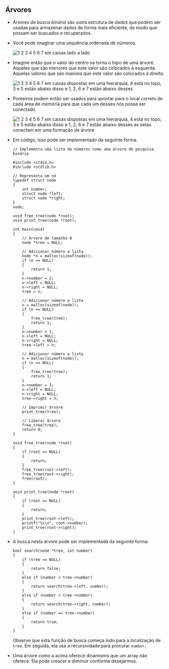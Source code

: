 Árvores
-----

*   _Árvores de busca binária_ são outra estrutura de dados que podem ser usadas para armazenar dados de forma mais eficiente, de modo que possam ser buscados e recuperados.
*   Você pode imaginar uma sequência ordenada de números.
    
    ![1 2 3 4 5 6 7 em caixas lado a lado](https://cs50.harvard.edu/x/2023/notes/5/cs50Week5Slide086.png "árvore")
    
*   Imagine então que o valor do centro se torna o topo de uma árvore. Aqueles que são menores que este valor são colocados à esquerda. Aquelas valores que são maiores que este valor são colocados à direita.
    
    ![1 2 3 4 5 6 7 em caixas dispostas em uma hierarquia, 4 está no topo, 3 e 5 estão abaixo disso e 1, 2, 6 e 7 estão abaixo desses](https://cs50.harvard.edu/x/2023/notes/5/cs50Week5Slide119.png "árvore")
    
*   Ponteiros podem então ser usados para apontar para o local correto de cada área de memória para que cada um desses nós possa ser conectado.
    
    ![1 2 3 4 5 6 7 em caixas dispostas em uma hierarquia, 4 está no topo, 3 e 5 estão abaixo disso e 1, 2, 6 e 7 estão abaixo desses as setas conectam em uma formação de árvore](https://cs50.harvard.edu/x/2023/notes/5/cs50Week5Slide120.png "árvore")
    
*   Em código, isso pode ser implementado da seguinte forma.
    
        // Implementa uma lista de números como uma árvore de pesquisa binária
        
        #include <stdio.h>
        #include <stdlib.h>
        
        // Representa um nó
        typedef struct node
        {
            int number;
            struct node *left;
            struct node *right;
        }
        node;
        
        void free_tree(node *root);
        void print_tree(node *root);
        
        int main(void)
        {
            // Árvore de tamanho 0
            node *tree = NULL;
        
            // Adicionar número a lista
            node *n = malloc(sizeof(node));
            if (n == NULL)
            {
                return 1;
            }
            n->number = 2;
            n->left = NULL;
            n->right = NULL;
            tree = n;
        
            // Adicionar número a lista
            n = malloc(sizeof(node));
            if (n == NULL)
            {
                free_tree(tree);
                return 1;
            }
            n->number = 1;
            n->left = NULL;
            n->right = NULL;
            tree->left = n;
        
            // Adicionar número a lista
            n = malloc(sizeof(node));
            if (n == NULL)
            {
                free_tree(tree);
                return 1;
            }
            n->number = 3;
            n->left = NULL;
            n->right = NULL;
            tree->right = n;
        
            // Imprimir árvore
            print_tree(tree);
        
            // Liberar árvore
            free_tree(tree);
            return 0;
        }
        
        void free_tree(node *root)
        {
            if (root == NULL)
            {
                return;
            }
            free_tree(root->left);
            free_tree(root->right);
            free(root);
        }
        
        void print_tree(node *root)
        {
            if (root == NULL)
            {
                return;
            }
            print_tree(root->left);
            printf("%i\n", root->number);
            print_tree(root->right);
        }
        
    
*   A busca nesta árvore pode ser implementada da seguinte forma:
    
        bool search(node *tree, int number)
        {
            if (tree == NULL)
            {
                return false;
            }
            else if (number < tree->number)
            {
                return search(tree->left, number);
            }
            else if (number > tree->number)
            {
                return search(tree->right, number);
            }
            else if (number == tree->number)
            {
                return true;
            }
        }
        
    
    Observe que esta função de busca começa indo para a localização de `tree`. Em seguida, ela usa a recursividade para procurar `number`.
    
*   Uma árvore como a acima oferece dinamismo que um array não oferece. Ela pode crescer e diminuir conforme desejarmos.